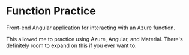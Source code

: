 # Function Practice

Front-end Angular application for interacting with an Azure function.

This allowed me to practice using Azure, Angular, and Material. There's definitely room to expand on this if you ever want to.

